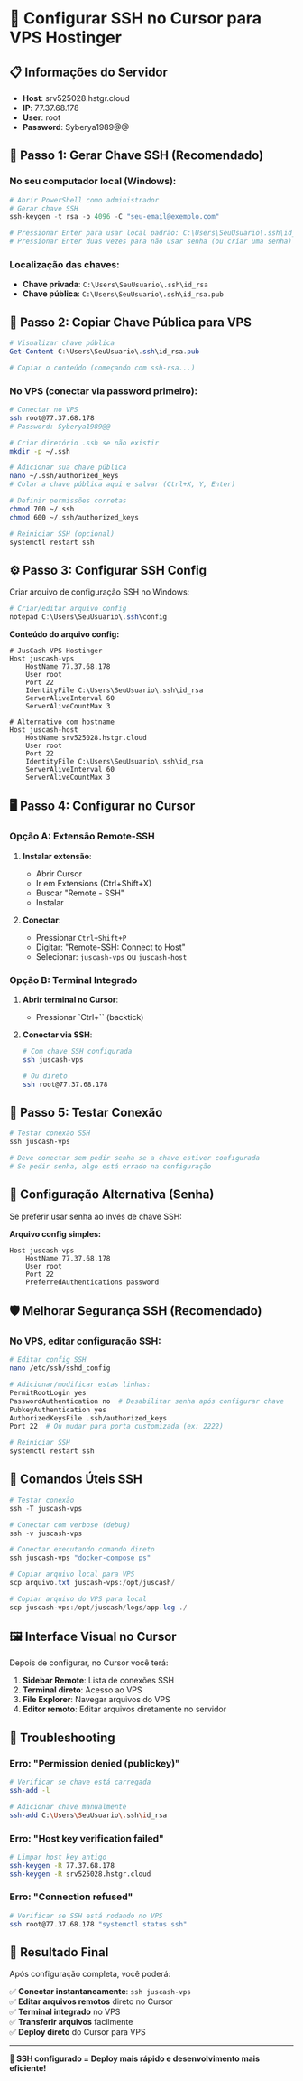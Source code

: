 # 🔐 Configurar SSH no Cursor para VPS Hostinger

## 📋 **Informações do Servidor**
- **Host**: srv525028.hstgr.cloud
- **IP**: 77.37.68.178
- **User**: root
- **Password**: Syberya1989@@

## 🔧 **Passo 1: Gerar Chave SSH (Recomendado)**

### No seu computador local (Windows):

```powershell
# Abrir PowerShell como administrador
# Gerar chave SSH
ssh-keygen -t rsa -b 4096 -C "seu-email@exemplo.com"

# Pressionar Enter para usar local padrão: C:\Users\SeuUsuario\.ssh\id_rsa
# Pressionar Enter duas vezes para não usar senha (ou criar uma senha)
```

### Localização das chaves:
- **Chave privada**: `C:\Users\SeuUsuario\.ssh\id_rsa`
- **Chave pública**: `C:\Users\SeuUsuario\.ssh\id_rsa.pub`

## 🔑 **Passo 2: Copiar Chave Pública para VPS**

```powershell
# Visualizar chave pública
Get-Content C:\Users\SeuUsuario\.ssh\id_rsa.pub

# Copiar o conteúdo (começando com ssh-rsa...)
```

### No VPS (conectar via password primeiro):
```bash
# Conectar no VPS
ssh root@77.37.68.178
# Password: Syberya1989@@

# Criar diretório .ssh se não existir
mkdir -p ~/.ssh

# Adicionar sua chave pública
nano ~/.ssh/authorized_keys
# Colar a chave pública aqui e salvar (Ctrl+X, Y, Enter)

# Definir permissões corretas
chmod 700 ~/.ssh
chmod 600 ~/.ssh/authorized_keys

# Reiniciar SSH (opcional)
systemctl restart ssh
```

## ⚙️ **Passo 3: Configurar SSH Config**

Criar arquivo de configuração SSH no Windows:

```powershell
# Criar/editar arquivo config
notepad C:\Users\SeuUsuario\.ssh\config
```

**Conteúdo do arquivo config:**
```
# JusCash VPS Hostinger
Host juscash-vps
    HostName 77.37.68.178
    User root
    Port 22
    IdentityFile C:\Users\SeuUsuario\.ssh\id_rsa
    ServerAliveInterval 60
    ServerAliveCountMax 3

# Alternativo com hostname
Host juscash-host
    HostName srv525028.hstgr.cloud
    User root
    Port 22
    IdentityFile C:\Users\SeuUsuario\.ssh\id_rsa
    ServerAliveInterval 60
    ServerAliveCountMax 3
```

## 🖥️ **Passo 4: Configurar no Cursor**

### Opção A: Extensão Remote-SSH

1. **Instalar extensão**:
   - Abrir Cursor
   - Ir em Extensions (Ctrl+Shift+X)
   - Buscar "Remote - SSH"
   - Instalar

2. **Conectar**:
   - Pressionar `Ctrl+Shift+P`
   - Digitar: "Remote-SSH: Connect to Host"
   - Selecionar: `juscash-vps` ou `juscash-host`

### Opção B: Terminal Integrado

1. **Abrir terminal no Cursor**:
   - Pressionar `Ctrl+`` (backtick)

2. **Conectar via SSH**:
   ```bash
   # Com chave SSH configurada
   ssh juscash-vps
   
   # Ou direto
   ssh root@77.37.68.178
   ```

## 🧪 **Passo 5: Testar Conexão**

```powershell
# Testar conexão SSH
ssh juscash-vps

# Deve conectar sem pedir senha se a chave estiver configurada
# Se pedir senha, algo está errado na configuração
```

## 🔐 **Configuração Alternativa (Senha)**

Se preferir usar senha ao invés de chave SSH:

**Arquivo config simples:**
```
Host juscash-vps
    HostName 77.37.68.178
    User root
    Port 22
    PreferredAuthentications password
```

## 🛡️ **Melhorar Segurança SSH (Recomendado)**

### No VPS, editar configuração SSH:
```bash
# Editar config SSH
nano /etc/ssh/sshd_config

# Adicionar/modificar estas linhas:
PermitRootLogin yes
PasswordAuthentication no  # Desabilitar senha após configurar chave
PubkeyAuthentication yes
AuthorizedKeysFile .ssh/authorized_keys
Port 22  # Ou mudar para porta customizada (ex: 2222)

# Reiniciar SSH
systemctl restart ssh
```

## 📝 **Comandos Úteis SSH**

```powershell
# Testar conexão
ssh -T juscash-vps

# Conectar com verbose (debug)
ssh -v juscash-vps

# Conectar executando comando direto
ssh juscash-vps "docker-compose ps"

# Copiar arquivo local para VPS
scp arquivo.txt juscash-vps:/opt/juscash/

# Copiar arquivo do VPS para local
scp juscash-vps:/opt/juscash/logs/app.log ./
```

## 🖼️ **Interface Visual no Cursor**

Depois de configurar, no Cursor você terá:

1. **Sidebar Remote**: Lista de conexões SSH
2. **Terminal direto**: Acesso ao VPS
3. **File Explorer**: Navegar arquivos do VPS
4. **Editor remoto**: Editar arquivos diretamente no servidor

## 🔄 **Troubleshooting**

### Erro: "Permission denied (publickey)"
```bash
# Verificar se chave está carregada
ssh-add -l

# Adicionar chave manualmente
ssh-add C:\Users\SeuUsuario\.ssh\id_rsa
```

### Erro: "Host key verification failed"
```bash
# Limpar host key antigo
ssh-keygen -R 77.37.68.178
ssh-keygen -R srv525028.hstgr.cloud
```

### Erro: "Connection refused"
```bash
# Verificar se SSH está rodando no VPS
ssh root@77.37.68.178 "systemctl status ssh"
```

## 🎯 **Resultado Final**

Após configuração completa, você poderá:

✅ **Conectar instantaneamente**: `ssh juscash-vps`  
✅ **Editar arquivos remotos** direto no Cursor  
✅ **Terminal integrado** no VPS  
✅ **Transferir arquivos** facilmente  
✅ **Deploy direto** do Cursor para VPS

---

**🚀 SSH configurado = Deploy mais rápido e desenvolvimento mais eficiente!** 
